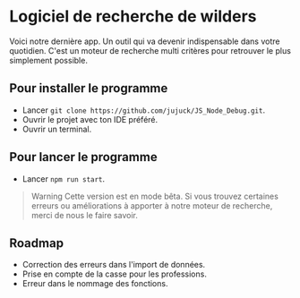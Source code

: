 # Logiciel de recherche de wilders

Voici notre dernière app. Un outil qui va devenir indispensable dans votre quotidien. C'est un moteur de recherche
multi critères pour retrouver le plus simplement possible.

## Pour installer le programme

- Lancer `git clone https://github.com/jujuck/JS_Node_Debug.git`.
- Ouvrir le projet avec ton IDE préféré.
- Ouvrir un terminal.

## Pour lancer le programme

- Lancer `npm run start`.

> Warning
> Cette version est en mode bêta.
> Si vous trouvez certaines erreurs ou améliorations à apporter à notre moteur de recherche, merci de nous le faire savoir.

## Roadmap

- Correction des erreurs dans l'import de données.
- Prise en compte de la casse pour les professions.
- Erreur dans le nommage des fonctions.

